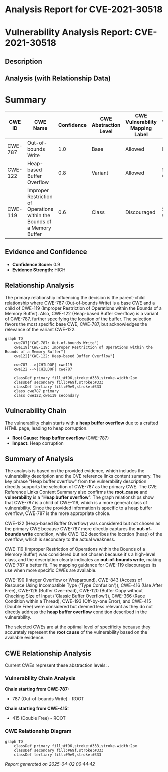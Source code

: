# Analysis Report for CVE-2021-30518

# Vulnerability Analysis Report: CVE-2021-30518

## Description



## Analysis (with Relationship Data)

# Summary
| CWE ID  | CWE Name  | Confidence | CWE Abstraction Level | CWE Vulnerability Mapping Label | CWE-Vulnerability Mapping Notes |
|---|---|---|---|---|---|
| CWE-787 | Out-of-bounds Write | 1.0 | Base | Allowed | Primary CWE |
| CWE-122 | Heap-based Buffer Overflow | 0.8 | Variant | Allowed | Secondary Candidate |
| CWE-119 | Improper Restriction of Operations within the Bounds of a Memory Buffer | 0.6 | Class | Discouraged | Secondary Candidate |

## Evidence and Confidence

*   **Confidence Score:** 0.9
*   **Evidence Strength:** HIGH

## Relationship Analysis
The primary relationship influencing the decision is the parent-child relationship where CWE-787 (Out-of-bounds Write) is a base CWE and a child of CWE-119 (Improper Restriction of Operations within the Bounds of a Memory Buffer). Also, CWE-122 (Heap-based Buffer Overflow) is a variant of CWE-787, further specifying the location of the buffer. The selection favors the most specific base CWE, CWE-787, but acknowledges the relevance of the variant CWE-122.

```mermaid
graph TD
    cwe787["CWE-787: Out-of-bounds Write"]
    cwe119["CWE-119: Improper Restriction of Operations within the Bounds of a Memory Buffer"]
    cwe122["CWE-122: Heap-based Buffer Overflow"]
    
    cwe787 -->|CHILDOF| cwe119
    cwe122 -->|CHILDOF| cwe787
    
    classDef primary fill:#f96,stroke:#333,stroke-width:2px
    classDef secondary fill:#69f,stroke:#333
    classDef tertiary fill:#9e9,stroke:#333
    class cwe787 primary
    class cwe122,cwe119 secondary
```

## Vulnerability Chain
The vulnerability chain starts with a **heap buffer overflow** due to a crafted HTML page, leading to heap corruption.
  - **Root Cause:** **Heap buffer overflow** (CWE-787)
  - **Impact:** Heap corruption

## Summary of Analysis
The analysis is based on the provided evidence, which includes the vulnerability description and the CVE reference links content summary. The key phrase "Heap buffer overflow" from the vulnerability description directly supports the selection of CWE-787 as the primary CWE. The CVE Reference Links Content Summary also confirms the **root_cause** and **vulnerability** is a "**Heap buffer overflow**". The graph relationships show that CWE-787 is a child of CWE-119, which is a more general class of vulnerability. Since the provided information is specific to a heap buffer overflow, CWE-787 is the more appropriate choice.

CWE-122 (Heap-based Buffer Overflow) was considered but not chosen as the primary CWE because CWE-787 more directly captures the **out-of-bounds write** condition, while CWE-122 describes the location (heap) of the overflow, which is secondary to the actual weakness.

CWE-119 (Improper Restriction of Operations within the Bounds of a Memory Buffer) was considered but not chosen because it's a high-level class, and the description clearly indicates an **out-of-bounds write**, making CWE-787 a better fit. The mapping guidance for CWE-119 discourages its use when more specific CWEs are available.

CWE-190 (Integer Overflow or Wraparound), CWE-843 (Access of Resource Using Incompatible Type ('Type Confusion')), CWE-416 (Use After Free), CWE-126 (Buffer Over-read), CWE-120 (Buffer Copy without Checking Size of Input ('Classic Buffer Overflow')), CWE-366 (Race Condition within a Thread), CWE-193 (Off-by-one Error), and CWE-415 (Double Free) were considered but deemed less relevant as they do not directly address the **heap buffer overflow** condition described in the vulnerability.

The selected CWEs are at the optimal level of specificity because they accurately represent the **root cause** of the vulnerability based on the available evidence.


## CWE Relationship Analysis

Current CWEs represent these abstraction levels: .


### Vulnerability Chain Analysis

**Chain starting from CWE-787:**
- 787 (Out-of-bounds Write) - ROOT


**Chain starting from CWE-415:**
- 415 (Double Free) - ROOT



### CWE Relationship Diagram

```mermaid
graph TD
    classDef primary fill:#f96,stroke:#333,stroke-width:2px
    classDef secondary fill:#69f,stroke:#333
    classDef tertiary fill:#9e9,stroke:#333
```



*Report generated on 2025-04-02 00:44:42*
